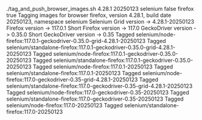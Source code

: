 ./tag_and_push_browser_images.sh 4.28.1 20250123 selenium false firefox true
Tagging images for browser firefox, version 4.28.1, build date 20250123, namespace selenium
Selenium Grid version -> 4.28.1-20250123
Firefox version -> 117.0.1
Short Firefox version -> 117.0
GeckoDriver version -> 0.35.0
Short GeckoDriver version -> 0.35
Tagged selenium/node-firefox:117.0.1-geckodriver-0.35.0-grid-4.28.1-20250123
Tagged selenium/standalone-firefox:117.0.1-geckodriver-0.35.0-grid-4.28.1-20250123
Tagged selenium/node-firefox:117.0.1-geckodriver-0.35.0-20250123
Tagged selenium/standalone-firefox:117.0.1-geckodriver-0.35.0-20250123
Tagged selenium/node-firefox:117.0.1-20250123
Tagged selenium/standalone-firefox:117.0.1-20250123
Tagged selenium/node-firefox:117.0-geckodriver-0.35-grid-4.28.1-20250123
Tagged selenium/standalone-firefox:117.0-geckodriver-0.35-grid-4.28.1-20250123
Tagged selenium/node-firefox:117.0-geckodriver-0.35-20250123
Tagged selenium/standalone-firefox:117.0-geckodriver-0.35-20250123
Tagged selenium/node-firefox:117.0-20250123
Tagged selenium/standalone-firefox:117.0-20250123
